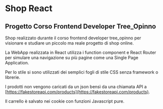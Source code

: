 # Shop React
## Progetto Corso Frontend Developer Tree_Opinno

Shop realizzato durante il corso frontend developer tree_opinno per visionare e studiare un piccolo ma reale progetto di shop online. 

La WebApp realizzata in React utilizza i function component e React Router per simulare una navigazione su più pagine come una Single Page Application. 

Per lo stile si sono utilizzati dei semplici fogli di stile CSS senza framework o librerie.

I prodotti non vengono caricati da un json bensì da una chiamata API a [https://fakestoreapi.com/products](https://fakestoreapi.com/products).

Il carrello è salvato nei cookie con funzioni Javascript pure. 
